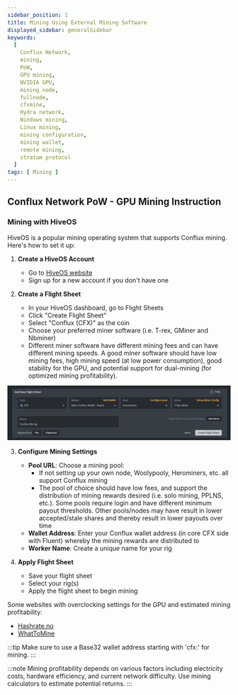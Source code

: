 ```yaml
---
sidebar_position: 1
title: Mining Using External Mining Software
displayed_sidebar: generalSidebar
keywords:
  [
    Conflux Network,
    mining,
    PoW,
    GPU mining,
    NVIDIA GPU,
    mining node,
    fullnode,
    cfxmine,
    Hydra network,
    Windows mining,
    Linux mining,
    mining configuration,
    mining wallet,
    remote mining,
    stratum protocol
  ]
tags: [ Mining ]
---
```


## Conflux Network PoW - GPU Mining Instruction

### Mining with HiveOS

HiveOS is a popular mining operating system that supports Conflux mining. Here's how to set it up:

1. **Create a HiveOS Account**
   - Go to [HiveOS website](https://hiveon.com/os/)
   - Sign up for a new account if you don't have one

2. **Create a Flight Sheet**
   - In your HiveOS dashboard, go to Flight Sheets
   - Click "Create Flight Sheet"
   - Select "Conflux (CFX)" as the coin
   - Choose your preferred miner software (i.e. T-rex, GMiner and Nbminer)
   - Different miner software have different mining fees and can have different mining speeds. A good miner software should have low mining fees, high mining speed (at low power consumption), good stability for the GPU, and potential support for dual-mining (for optimized mining profitability).

![HiveOS Mining Setup](../../image/MiningHiveos.png)

3. **Configure Mining Settings**
   - **Pool URL**: Choose a mining pool:
     - If not setting up your own node, Woolypooly, Herominers, etc. all support Conflux mining
     - The pool of choice should have low fees, and support the distribution of mining rewards desired (i.e. solo mining, PPLNS, etc.). Some pools require login and have different minimum payout thresholds. Other pools/nodes may have result in lower accepted/stale shares and thereby result in lower payouts over time
   - **Wallet Address**: Enter your Conflux wallet address (in core CFX side with Fluent) whereby the mining rewards are distributed to
   - **Worker Name**: Create a unique name for your rig

4. **Apply Flight Sheet**
   - Save your flight sheet
   - Select your rig(s)
   - Apply the flight sheet to begin mining

Some websites with overclocking settings for the GPU and estimated mining profitability:

- [Hashrate.no](https://hashrate.no/)
- [WhatToMine](https://whattomine.com/coins/337-cfx-octopus)

:::tip
Make sure to use a Base32 wallet address starting with 'cfx:' for mining.
:::

:::note
Mining profitability depends on various factors including electricity costs, hardware efficiency, and current network difficulty. Use mining calculators to estimate potential returns.
:::


